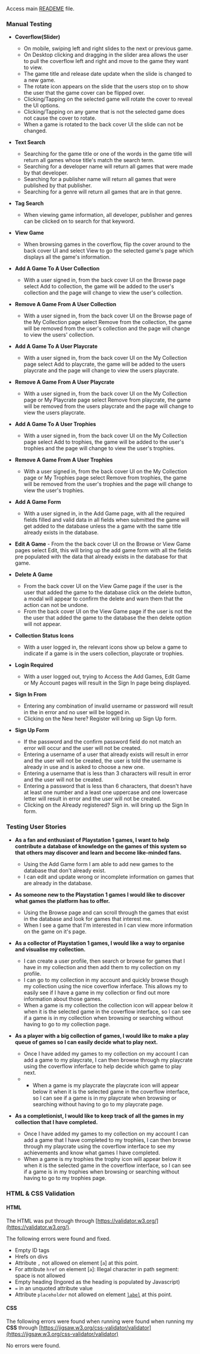 Access main [READEME](https://github.com/Kieran-Murray-Code/CI-MS3-Playcrate/blob/master/Readme.md) file.

### Manual Testing
-  **Coverflow(Slider)**
	-  On mobile, swiping left and right slides to the next or previous game.
	- On Desktop clicking and dragging in the slider area allows the user to pull the coverflow left and right and move to the game they want to view.
	- The game title and release date update when the slide is changed to a new game.
	- The rotate icon appears on the slide that the users stop on to show the user that the game cover can be flipped over.
	- Clicking/Tapping on the selected game will rotate the cover to reveal the UI options.
	- Clicking/Tapping on any game that is not the selected game does not cause the cover to rotate.
	- When a game is rotated to the back cover UI the slide can not be changed.

-  **Text Search**
	-  Searching for the game title or one of the words in the game title will return all games whose title's match the search term.
	- Searching for a developer name will return all games that were made by that developer.
	- Searching for a publisher name will return all games that were published by that publisher.
	- Searching for a genre will return all games that are in that genre.

-  **Tag Search**
	- When viewing game information, all developer, publisher and genres can be clicked on to search for that keyword.

- **View Game**
	- When browsing games in the coverflow, flip the cover around to the back cover UI and select View to go the selected game's page which displays all the game's information.

 - **Add A Game To A User Collection**
	  - With a user signed in, from the back cover UI on the Browse page select Add to collection, the game will be added to the user's collection and the page will change to view the user's collection.

 - **Remove A Game From A User Collection**
	  - With a user signed in, from the back cover UI on the Browse page of the  My Collection page select Remove from the collection, the game will be removed from the user's collection and the page will change to view the users' collection.

  - **Add A Game To A User Playcrate**
	  - With a user signed in, from the back cover UI on the My Collection page select Add to playcrate, the game will be added to the users playcrate and the page will change to view the users playcrate.

  - **Remove A Game From A User Playcrate**
	  - With a user signed in, from the back cover UI on the  My Collection page or My Playcrate page select Remove from playcrate, the game will be removed from the users playcrate and the page will change to view the users playcrate.

  - **Add A Game To A User Trophies**
	  - With a user signed in, from the back cover UI on the My Collection page select Add to trophies, the game will be added to the user's trophies and the page will change to view the user's trophies.

  - **Remove A Game From A User Trophies**
	  - With a user signed in, from the back cover UI on the  My Collection page or My Trophies page select Remove from trophies, the game will be removed from the user's trophies and the page will change to view the user's trophies.

  - **Add A Game Form**
  	- With a user signed in, in the Add Game page, with all the required fields filled and valid data in all fields when submitted the game will get added to the database unless the a game with the same title already exists in the database.
  
  - **Edit A Game**
  		- From the the back cover UI on the Browse or View Game pages select Edit, this will bring up the add game form with all the fields pre populated with the data that already exists in the database for that game.

  - **Delete A Game**
  	- From the back cover UI on the View Game page if the user is the user that added the game to the database click on the delete button, a modal will appear to confirm the delete and warn them that the action can not be undone.
  	- From the back cover UI on the View Game page if the user is not the the user that added the game to the database the then delete option will not appear.

   - **Collection Status Icons**
  	 - With a user logged in, the relevant icons show up below a game to indicate if a game is in the users collection, playcrate or trophies.

  - **Login Required**
  	- With a user logged out, trying to Access the Add Games, Edit Game or My Account pages will result in the Sign In page being displayed.

  - **Sign In From**
  	- Entering any combination of invalid username or password will result in the in error and no user will be logged in.
  	- Clicking on the New here? Register will bring up Sign Up form.

  - **Sign Up Form**
  	- If the password and the confirm password field do not match an error will occur and the user will not be created.
  	- Entering a username of a user that already exists will result in error and the user will not be created, the user is told the username is already in use and is asked to choose a new one.
  	- Entering a username that is less than 3 characters will result in error and the user will not be created.
  	- Entering a password that is less than 6 characters, that doesn't have at least one number and a least one uppercase and one lowercase letter will result in error and the user will not be created.
  	- Clicking on the Already registered? Sign in. will bring up the Sign In form.

### Testing User Stories
- **As a fan and enthusiast of Playstation 1 games, I want to help contribute a database of knowledge on the games of this system so that others may discover and learn and become like-minded fans.**
	- Using the Add Game form I am able to add new games to the database that don't already exist.
	- I can edit and update wrong or incomplete information on games that are already in the database.

- **As someone new to the Playstation 1 games I would like to discover what games the platform has to offer.**
	- Using the Browse page and can scroll through the games that exist in the database and look for games that interest me.
	- When I see a game that I'm interested in I can view more information on the game on it's page.

- **As a collector of Playstation 1 games, I would like a way to organise and visualise my collection.**
	- I can create a user profile, then search or browse for games that I have in my collection and then add them to my collection on my profile.
	- I can go to my collection in my account and quickly browse though my collection using the nice coverflow inferface. This allows my to easily see if I have a game in my collection or find out more information about those games.
	- When a game is my collection the collection icon will appear below it when it is the selected game in the coverflow interface, so I can see if a game is in my collection when browsing or searching without having to go to my collection page.

- **As a player with a big collection of games, I would like to make a play queue of games so I can easily decide what to play next.**
	- Once I have added my games to my collection on my account I can add a game to my playcrate, I can then browse through my playcrate using the coverflow inferface to help decide which game to play next.
	- - When a game is my playcrate the playcrate icon will appear below it when it is the selected game in the coverflow interface, so I can see if a game is in my playcrate when browsing or searching without having to go to my playcrate page.

- **As a completionist, I would like to keep track of all the games in my collection that I have completed.**
	- Once I have added my games to my collection on my account I can add a game that I have completed to my trophies, I can then browse through my playcrate using the coverflow interface to see my achievements and know what games I have completed.
	- When a game is my trophies the trophy icon will appear below it when it is the selected game in the coverflow interface, so I can see if a game is in my trophies when browsing or searching without having to go to my trophies page.

### HTML & CSS Validation

#### HTML
The HTML was put through through [https://validator.w3.org/](https://validator.w3.org/).

The following errors were found and fixed.
 - Empty ID tags
 - Hrefs on divs
 - Attribute  `,`  not allowed on element  [`a`]  at this point.
 - For attribute `href` on element [`a`]: Illegal character in path segment: space is not allowed
-  Empty heading (Ingored as the heading is populated by Javascript)
 - `=` in an unquoted attribute value
 - Attribute  `placeholder`  not allowed on element  [`label`](https://html.spec.whatwg.org/multipage/#the-label-element)  at this point.
#### CSS

  

The following errors were found when running were found when running my **CSS** through [https://jigsaw.w3.org/css-validator/validator](https://jigsaw.w3.org/css-validator/validator)

No errors were found.